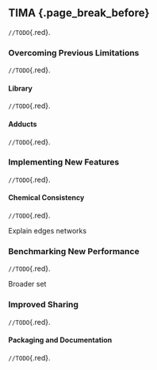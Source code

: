 ## TIMA {.page_break_before}

`//TODO`{.red}.

### Overcoming Previous Limitations

`//TODO`{.red}.

#### Library

`//TODO`{.red}.

#### Adducts

`//TODO`{.red}.

### Implementing New Features

`//TODO`{.red}.

#### Chemical Consistency

`//TODO`{.red}.

Explain edges networks

### Benchmarking New Performance

`//TODO`{.red}.

Broader set

### Improved Sharing

`//TODO`{.red}.

#### Packaging and Documentation

`//TODO`{.red}.

